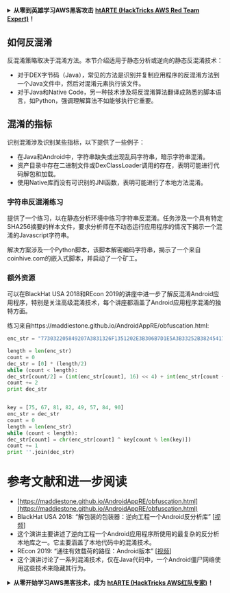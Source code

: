<details>

<summary><strong>从零到英雄学习AWS黑客攻击</strong> <a href="https://training.hacktricks.xyz/courses/arte"><strong>htARTE (HackTricks AWS Red Team Expert)</strong></a><strong>！</strong></summary>

支持HackTricks的其他方式：

* 如果您想在**HackTricks中看到您的公司广告**或**下载HackTricks的PDF版本**，请查看[**订阅计划**](https://github.com/sponsors/carlospolop)！
* 获取[**官方PEASS & HackTricks商品**](https://peass.creator-spring.com)
* 发现[**PEASS家族**](https://opensea.io/collection/the-peass-family)，我们独家的[**NFTs系列**](https://opensea.io/collection/the-peass-family)
* **加入** 💬 [**Discord群组**](https://discord.gg/hRep4RUj7f)或[**telegram群组**](https://t.me/peass)或在**Twitter**上**关注**我 🐦 [**@carlospolopm**](https://twitter.com/carlospolopm)**。**
* **通过向** [**HackTricks**](https://github.com/carlospolop/hacktricks) 和 [**HackTricks Cloud**](https://github.com/carlospolop/hacktricks-cloud) github仓库提交PR来分享您的黑客技巧。

</details>

## 如何反混淆

反混淆策略取决于混淆方法。本节介绍适用于静态分析或逆向的静态反混淆技术：

* 对于DEX字节码（Java），常见的方法是识别并复制应用程序的反混淆方法到一个Java文件中，然后对混淆元素执行该文件。
* 对于Java和Native Code，另一种技术涉及将反混淆算法翻译成熟悉的脚本语言，如Python，强调理解算法不如能够执行它重要。

## 混淆的指标

识别混淆涉及识别某些指标，以下提供了一些例子：

* 在Java和Android中，字符串缺失或出现乱码字符串，暗示字符串混淆。
* 资产目录中存在二进制文件或DexClassLoader调用的存在，表明可能进行代码解包和加载。
* 使用Native库而没有可识别的JNI函数，表明可能进行了本地方法混淆。

### 字符串反混淆练习

提供了一个练习，以在静态分析环境中练习字符串反混淆。任务涉及一个具有特定SHA256摘要的样本文件，要求分析师在不动态运行应用程序的情况下揭示一个混淆的Javascript字符串。

解决方案涉及一个Python脚本，该脚本解密编码字符串，揭示了一个来自coinhive.com的嵌入式脚本，并启动了一个矿工。

### 额外资源

可以在BlackHat USA 2018和REcon 2019的讲座中进一步了解反混淆Android应用程序，特别是关注高级混淆技术，每个讲座都涵盖了Android应用程序混淆的独特方面。

练习来自https://maddiestone.github.io/AndroidAppRE/obfuscation.html:
```python
enc_str = "773032205849207A3831326F1351202E3B306B7D1E5A3B33252B382454173735266C3D3B53163735222D393B475C7A37222D7F38421B6A66643032205849206477303220584920643D2223725C503A3F39636C725F5C237A082C383C7950223F65023F3D5F4039353E3079755F5F666E1134141F5C4C64377A1B671F565A1B2C7F7B101F42700D1F39331717161574213F2B2337505D27606B712C7B0A543D342E317F214558262E636A6A6E1E4A37282233256C"

length = len(enc_str)
count = 0
dec_str = [0] * (length/2)
while (count < length):
dec_str[count/2] = (int(enc_str[count], 16) << 4) + int(enc_str[count + 1], 16) & 0xFF
count += 2
print dec_str


key = [75, 67, 81, 82, 49, 57, 84, 90]
enc_str = dec_str
count = 0
length = len(enc_str)
while (count < length):
dec_str[count] = chr(enc_str[count] ^ key[count % len(key)])
count += 1
print ''.join(dec_str)
```
# 参考文献和进一步阅读
* [https://maddiestone.github.io/AndroidAppRE/obfuscation.html](https://maddiestone.github.io/AndroidAppRE/obfuscation.html)
* BlackHat USA 2018: “解包装的包装器：逆向工程一个Android反分析库” \[[视频](https://www.youtube.com/watch?v=s0Tqi7fuOSU)]
* 这个演讲主要讲述了逆向工程一个Android应用程序所使用的最复杂的反分析本地库之一。它主要涵盖了本地代码中的混淆技术。
* REcon 2019: “通往有效载荷的路径：Android版本” \[[视频](https://recon.cx/media-archive/2019/Session.005.Maddie_Stone.The_path_to_the_payload_Android_Edition-J3ZnNl2GYjEfa.mp4)]
* 这个演讲讨论了一系列混淆技术，仅在Java代码中，一个Android僵尸网络使用这些技术来隐藏其行为。


<details>

<summary><strong>从零开始学习AWS黑客技术，成为</strong> <a href="https://training.hacktricks.xyz/courses/arte"><strong>htARTE (HackTricks AWS红队专家)</strong></a><strong>！</strong></summary>

支持HackTricks的其他方式：

* 如果您希望在**HackTricks中看到您的公司广告**或**以PDF格式下载HackTricks**，请查看[**订阅计划**](https://github.com/sponsors/carlospolop)！
* 获取[**官方PEASS & HackTricks商品**](https://peass.creator-spring.com)
* 发现[**PEASS家族**](https://opensea.io/collection/the-peass-family)，我们独家的[**NFTs系列**](https://opensea.io/collection/the-peass-family)
* **加入** 💬 [**Discord群组**](https://discord.gg/hRep4RUj7f) 或 [**telegram群组**](https://t.me/peass) 或在**Twitter** 🐦 上**关注**我 [**@carlospolopm**](https://twitter.com/carlospolopm)**。**
* **通过向** [**HackTricks**](https://github.com/carlospolop/hacktricks) 和 [**HackTricks Cloud**](https://github.com/carlospolop/hacktricks-cloud) github仓库提交PR来分享您的黑客技巧。

</details>
